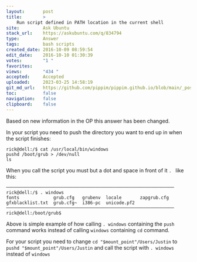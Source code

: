 ```yaml
---
layout:       post
title:        >
    Run script defined in PATH location in the current shell
site:         Ask Ubuntu
stack_url:    https://askubuntu.com/q/834794
type:         Answer
tags:         bash scripts
created_date: 2016-10-09 08:59:54
edit_date:    2016-10-10 01:30:39
votes:        "1 "
favorites:    
views:        "434 "
accepted:     Accepted
uploaded:     2023-03-25 14:58:19
git_md_url:   https://github.com/pippim/pippim.github.io/blob/main/_posts/2016/2016-10-09-Run-script-defined-in-PATH-location-in-the-current-shell.md
toc:          false
navigation:   false
clipboard:    false
---
```


Based on new information in the OP this answer has been changed.

In your script you need to push the directory you want to end up in when the script finishes:

``` 
rick@dell:/$ cat /usr/local/bin/windows
pushd /boot/grub > /dev/null
ls
```

When you call the script you must but a dot and space in front of it `. ` like this:

``` 
────────────────────────────────────────────────────────────────
rick@dell:/$ . windows
fonts             grub.cfg   grubenv  locale       zapgrub.cfg
gfxblacklist.txt  grub.cfg~  i386-pc  unicode.pf2
────────────────────────────────────────────────────────────────
rick@dell:/boot/grub$ 
```

Above is simple example of how calling `. windows` containing the `push` command works instead of calling `windows` containing `cd` command.

For your script you need to change `cd "$mount_point"/Users/Justin` to `pushd "$mount_point"/Users/Justin` and call the script with `. windows` instead of `windows`
